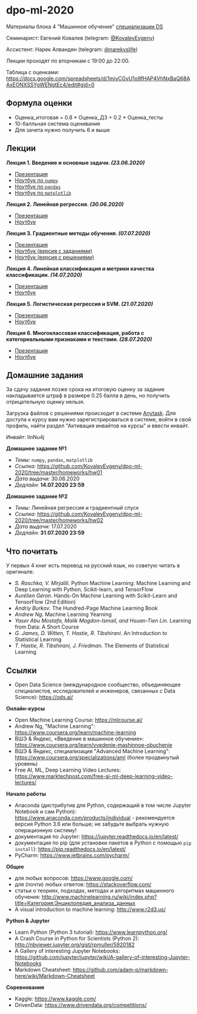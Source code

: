# dpo-ml-2020
Материалы блока 4 "Машинное обучение" [специализации DS](https://cs.hse.ru/dpo/datascientist)

Семинарист: Евгений Ковалев (telegram: [@KovalevEvgeny](https://t.me/KovalevEvgeny))

Ассистент: Нарек Алвандян (telegram: [@narekvslife](https://t.me/narekvslife))

Лекции проходят по вторникам с 19:00 до 22:00.

Таблица с оценками: https://docs.google.com/spreadsheets/d/1miyCGvU1o9fHAP4VhNxBaQ68AAxEONXSSYgWENgtEc4/edit#gid=0

## Формула оценки

- Оценка_итоговая = 0.8 * Оценка_ДЗ + 0.2 * Оценка_тесты
- 10-балльная система оценивания
- Для зачета нужно получить 6 и выше

## Лекции

**Лекция 1. Введение и основные задачи. _(23.06.2020)_**

- [Презентация](https://nbviewer.jupyter.org/github/KovalevEvgeny/dpo-ml-2020/blob/master/lectures/lecture01-intro.pdf)
- [Ноутбук по `numpy`](https://nbviewer.jupyter.org/github/KovalevEvgeny/dpo-ml-2020/blob/master/seminars/sem01_intro/sem01_numpy.ipynb)
- [Ноутбук по `pandas`](https://nbviewer.jupyter.org/github/KovalevEvgeny/dpo-ml-2020/blob/master/seminars/sem01_intro/sem01_pandas.ipynb)
- [Ноутбук по `matplotlib`](https://nbviewer.jupyter.org/github/KovalevEvgeny/dpo-ml-2020/blob/master/seminars/sem01_intro/sem01_matplotlib.ipynb)

**Лекция 2. Линейная регрессия. _(30.06.2020)_**

- [Презентация](https://nbviewer.jupyter.org/github/KovalevEvgeny/dpo-ml-2020/blob/master/lectures/lecture02-linreg.pdf)
- [Ноутбук](https://nbviewer.jupyter.org/github/KovalevEvgeny/dpo-ml-2020/blob/master/seminars/sem02_linreg/sem02_linreg.ipynb)

**Лекция 3. Градиентные методы обучения. _(07.07.2020)_**

- [Презентация](https://nbviewer.jupyter.org/github/KovalevEvgeny/dpo-ml-2020/blob/master/lectures/lecture03-grads.pdf)
- [Ноутбук (версия с заданиями)](https://nbviewer.jupyter.org/github/KovalevEvgeny/dpo-ml-2020/blob/master/seminars/sem03_grads/sem03_grads.ipynb)
- [Ноутбук (версия с решениями)](https://nbviewer.jupyter.org/github/KovalevEvgeny/dpo-ml-2020/blob/master/seminars/sem03_grads/sem03_grads-solved.ipynb)

**Лекция 4. Линейная классификация и метрики качества классификации. _(14.07.2020)_**

- [Презентация](https://nbviewer.jupyter.org/github/KovalevEvgeny/dpo-ml-2020/blob/master/lectures/lecture04-linclass.pdf)
- [Ноутбук](https://nbviewer.jupyter.org/github/KovalevEvgeny/dpo-ml-2020/blob/master/seminars/sem04_linclass/sem04_linclass.ipynb)

**Лекция 5. Логистическая регрессия и SVM. _(21.07.2020)_**

- [Презентация](https://nbviewer.jupyter.org/github/KovalevEvgeny/dpo-ml-2020/blob/master/lectures/lecture05-logreg_svm.pdf)
- [Ноутбук](https://nbviewer.jupyter.org/github/KovalevEvgeny/dpo-ml-2020/blob/master/seminars/sem05_linclass_svm/sem05_logreg_svm.ipynb)

**Лекция 6. Многоклассовая классификация, работа с категориальными признаками и текстами. _(28.07.2020)_**

- [Презентация](https://nbviewer.jupyter.org/github/KovalevEvgeny/dpo-ml-2020/blob/master/lectures/lecture06-multiclass_categorical.pdf)
- [Ноутбук](https://nbviewer.jupyter.org/github/KovalevEvgeny/dpo-ml-2020/blob/master/seminars/sem06_texts/sem06_texts.ipynb)

## Домашние задания

За сдачу задания позже срока на итоговую оценку за задание накладывается штраф в размере 0.25 балла в день, но получить отрицательную оценку нельзя.

Загрузка файлов с решениями происходит в системе [Anytask](https://anytask.org/). Для доступа к курсу вам нужно зарегистрироваться в системе, войти в свой профиль, найти раздел "Активация инвайтов на курсы" и ввести инвайт.

Инвайт: lInNu4j

**Домашнее задание №1**

- *Темы:* `numpy`, `pandas`, `matplotlib`
- *Ссылка:* https://github.com/KovalevEvgeny/dpo-ml-2020/tree/master/homeworks/hw01
- *Дата выдачи:* 30.06.2020
- *Дедлайн:* **14.07.2020 23:59**

**Домашнее задание №2**

- *Темы:* Линейная регрессия и градиентный спуск
- *Ссылка:* https://github.com/KovalevEvgeny/dpo-ml-2020/tree/master/homeworks/hw02
- *Дата выдачи:* 17.07.2020
- *Дедлайн:* **31.07.2020 23:59**

## Что почитать

У первых 4 книг есть перевод на русский язык, но советую читать в оригинале.

- *S. Raschka, V. Mirjalili.* Python Machine Learning: Machine Learning and Deep Learning with Python, Scikit-learn, and TensorFlow
- *Aurélien Géron*. Hands-On Machine Learning with Scikit-Learn and TensorFlow (2nd Edition)
- *Andriy Burkov*. The Hundred-Page Machine Learning Book
- *Andrew Ng*. Machine Learning Yearning
- *Yaser Abu Mostafa, Malik Magdon-Ismail, and Hsuan-Tien Lin*. Learning from Data: A Short Course
- *G. James, D. Witten, T. Hastie, R. Tibshirani*. An Introduction to Statistical Learning
- *T. Hastie, R. Tibshirani, J. Friedman*. The Elements of Statistical Learning

## Ссылки

- Open Data Science (международное сообщество, объединяющее специалистов, исследователей и инженеров, связанных с Data Science): https://ods.ai/

**Онлайн-курсы**

- Open Machine Learning Course: https://mlcourse.ai/
- Andrew Ng, "Machine Learning": https://www.coursera.org/learn/machine-learning
- ВШЭ & Яндекс, «Введение в машинное обучение»: https://www.coursera.org/learn/vvedenie-mashinnoe-obuchenie
- ВШЭ & Яндекс, специализация "Advanced Machine Learning": https://www.coursera.org/specializations/aml (более продвинутый уровень)
- Free AI, ML, Deep Learning Video Lectures: https://www.marktechpost.com/free-ai-ml-deep-learning-video-lectures/

**Начало работы**

- Anaconda (дистрибутив для Python, содержащий в том числе Jupyter Notebook и сам Python): https://www.anaconda.com/products/individual - рекомендуется версия Python 3.6 или больше; не забудьте выбрать нужную операционную систему!
- документация по Jupyter: https://jupyter.readthedocs.io/en/latest/
- документация по pip (для установки пакетов в Python с помощью `pip install`): https://pip.readthedocs.io/en/latest/
- PyCharm: https://www.jetbrains.com/pycharm/

**Общее**

- для любых вопросов: https://www.google.com/
- для (почти) любых ответов: https://stackoverflow.com/
- статьи о теориях, подходах, методах и алгоритмах машинного обучения: http://www.machinelearning.ru/wiki/index.php?title=Категория:Энциклопедия_анализа_данных
- A visual introduction to machine learning: http://www.r2d3.us/

**Python & Jupyter**

- Learn Python (Python 3 tutorial): https://www.learnpython.org/
- A Crash Course in Python for Scientists (Python 2): http://nbviewer.jupyter.org/gist/rpmuller/5920182
- A Gallery of interesting Jupyter Notebooks: https://github.com/jupyter/jupyter/wiki/A-gallery-of-interesting-Jupyter-Notebooks
- Markdown Cheatsheet: https://github.com/adam-p/markdown-here/wiki/Markdown-Cheatsheet

**Соревнования**

- Kaggle: https://www.kaggle.com/
- DrivenData: https://www.drivendata.org/competitions/
